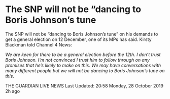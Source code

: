 # The SNP will not be “dancing to Boris Johnson’s tune


The SNP will not be “dancing to Boris Johnson’s tune” on his demands to get a general election on 12 December, one of its MPs has said. Kirsty Blackman told Channel 4 News:

*We are keen for there to be a general election before the 12th. I don’t trust Boris Johnson. I’m not convinced I trust him to follow through on any promises that he’s likely to make on this.*
*We may have conversations with many different people but we will not be dancing to Boris Johnson’s tune on this.*

THE GUARDIAN LIVE NEWS
Last Updated: 20:58 Monday, 28 October 2019
2h ago




